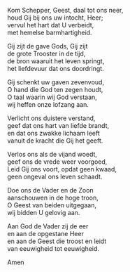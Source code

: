 Kom Schepper, Geest, daal tot ons neer,\
houd Gij bij ons uw intocht, Heer;\
vervul het hart dat U verbeidt,\
met hemelse barmhartigheid.

Gij zijt de gave Gods, Gij zijt\
de grote Trooster in de tijd,\
de bron waaruit het leven springt,\
het liefdevuur dat ons doordringt.

Gij schenkt uw gaven zevenvoud,\
O hand die God ten zegen houdt,\
O taal waarin wij God verstaan,\
wij heffen onze lofzang aan.

Verlicht ons duistere verstand,\
geef dat ons hart van liefde brandt,\
en dat ons zwakke lichaam leeft\
vanuit de kracht die Gij het geeft.

Verlos ons als de vijand woedt,\
geef ons de vrede weer voorgoed,\
Leid Gij ons voort, opdat geen kwaad,\
geen ongeval ons leven schaadt.

Doe ons de Vader en de Zoon\
aanschouwen in de hoge troon,\
O Geest van beiden uitgegaan,\
wij bidden U gelovig aan.

Aan God de Vader zij de eer\
en aan de opgestane Heer\
en aan de Geest die troost en leidt\
van eeuwigheid tot eeuwigheid.

Amen
